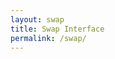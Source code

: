 ```yaml
---
layout: swap
title: Swap Interface
permalink: /swap/
---
```


<!-- The content of this page will use the swap layout defined in swap.html -->

